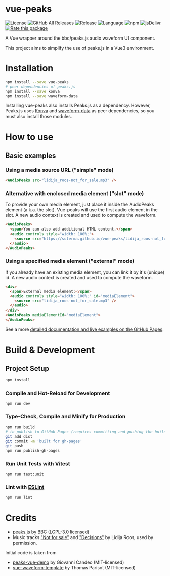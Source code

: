# vue-peaks

![License](https://img.shields.io/github/license/suterma/vue-peaks.svg "License")
![GitHub All Releases](https://img.shields.io/github/downloads/suterma/vue-peaks/total.svg "GitHub All Releases")
![Release](https://img.shields.io/github/release/suterma/vue-peaks.svg "Release")
![Language](https://img.shields.io/github/languages/top/suterma/vue-peaks.svg "Language")
![npm](https://img.shields.io/npm/dm/vue-peaks "NPM")
[![](https://data.jsdelivr.com/v1/package/npm/vue-peaks/badge "jsDelivr")](https://www.jsdelivr.com/package/npm/vue-peaks)
[![Rate this package](https://badges.openbase.com/js/rating/vue-peaks.svg?token=vHkEYi5zzp1G84PyPGIiYYDN/9+SZtzXDlLAEe5ffRA=)](https://openbase.com/js/vue-peaks?utm_source=embedded&amp;utm_medium=badge&amp;utm_campaign=rate-badge)

A Vue wrapper around the bbc/peaks.js audio waveform UI component.

This project aims to simplify the use of peaks.js in a Vue3 environment.

# Installation

```sh
npm install --save vue-peaks
# peer dependencies of peaks.js
npm install --save konva
npm install --save waveform-data
```

Installing vue-peaks also installs Peaks.js as a dependency. However, Peaks.js uses [Konva](https://konvajs.org/) and [waveform-data](https://github.com/bbc/waveform-data.js) as peer dependencies, so you must also install those modules.

# How to use

## Basic examples

### Using a media source URL ("simple" mode)
```html
<AudioPeaks src="lidija_roos-not_for_sale.mp3" />
```

### Alternative with enclosed media element ("slot" mode)
To provide your own media element, just place it inside the AudioPeaks element (a.k.a. the slot). Vue-peaks will use the first audio element in the slot. A new audio context is created and used to compute the waveform.
```html
<AudioPeaks>
  <span>You can also add additional HTML content.</span>
  <audio controls style="width: 100%;">
    <source src="https://suterma.github.io/vue-peaks/lidija_roos-not_for_sale.mp3" />
  </audio>
</AudioPeaks> 
```
### Using a specified media element ("external" mode)
If you already have an existing media element, you can link it by it's (unique) id. A new audio context is created and used to compute the waveform.
```html
<div>
  <span>External media element:</span>
  <audio controls style="width: 100%;" id="mediaElement">
    <source src="lidija_roos-not_for_sale.mp3" />
  </audio>
</div>
<AudioPeaks mediaElementId="mediaElement">
</AudioPeaks>  
```

See a more [detailed documentation and live examples on the GitHub Pages](https://suterma.github.io/vue-peaks/).

# Build & Development

## Project Setup

```sh
npm install
```

### Compile and Hot-Reload for Development

```sh
npm run dev
```

### Type-Check, Compile and Minify for Production

```sh
npm run build
# to publish to GitHub Pages (requires committing and pushing the build in the /dist folder)
git add dist
git commit -m 'built for gh-pages' 
git push
npm run publish-gh-pages
```

### Run Unit Tests with [Vitest](https://vitest.dev/)

```sh
npm run test:unit
```

### Lint with [ESLint](https://eslint.org/)

```sh
npm run lint
```

# Credits

-   [peaks.js](https://github.com/bbc/peaks.js/) by BBC (LGPL-3.0 licensed)
-   Music tracks ["Not for sale"](https://github.com/suterma/vue-peaks/raw/main/public/lidija_roos-not_for_sale.mp3) and ["Decisions"](https://github.com/suterma/vue-peaks/raw/main/public/lidija_roos-decisions.ogg) by Lidija Roos, used by permission.

Initial code is taken from

-   [peaks-vue-demo](https://github.com/candeogi/peaks-vue-demo) by Giovanni Candeo (MIT-licensed)
-   [vue-waveform-template](https://github.com/thom4parisot/vue-waveform-template) by Thomas Parisot (MIT-licensed)

